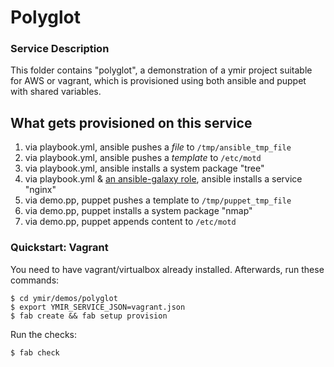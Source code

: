 Polyglot
========

### Service Description

This folder contains "polyglot", a demonstration of a ymir project suitable for AWS or
vagrant, which is provisioned using both ansible and puppet with shared variables.

## What gets provisioned on this service

1. via playbook.yml, ansible pushes a *file* to `/tmp/ansible_tmp_file`
2. via playbook.yml, ansible pushes a *template* to `/etc/motd`
3. via playbook.yml, ansible installs a system package "tree"
4. via playbook.yml & [an ansible-galaxy role](https://galaxy.ansible.com/geerlingguy/nginx/), ansible installs a service "nginx"
5. via demo.pp, puppet pushes a template to `/tmp/puppet_tmp_file`
6. via demo.pp, puppet installs a system package "nmap"
7. via demo.pp, puppet appends content to `/etc/motd`

### Quickstart: Vagrant

You need to have vagrant/virtualbox already installed.  Afterwards, run these commands:

    $ cd ymir/demos/polyglot
    $ export YMIR_SERVICE_JSON=vagrant.json
    $ fab create && fab setup provision

Run the checks:

    $ fab check
